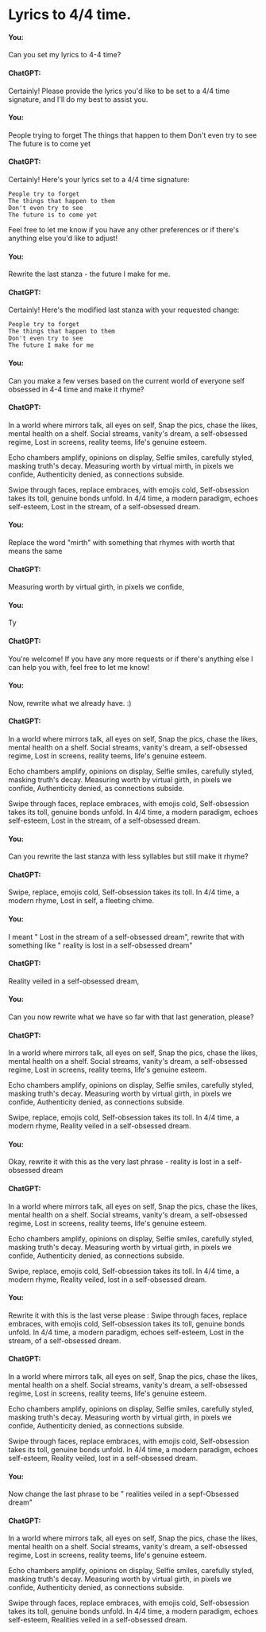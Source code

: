 # Lyrics to 4/4 time.

#### You:
Can you set my lyrics to 4-4 time? 

#### ChatGPT:
Certainly! Please provide the lyrics you'd like to be set to a 4/4 time signature, and I'll do my best to assist you.


#### You:
People trying to forget
The things that happen to them
Don't even try to see
The future is to come yet

#### ChatGPT:
Certainly! Here's your lyrics set to a 4/4 time signature:

```
People try to forget
The things that happen to them
Don't even try to see
The future is to come yet
```

Feel free to let me know if you have any other preferences or if there's anything else you'd like to adjust!


#### You:
Rewrite the last stanza - the future I make for me. 

#### ChatGPT:
Certainly! Here's the modified last stanza with your requested change:

```
People try to forget
The things that happen to them
Don't even try to see
The future I make for me
```


#### You:
Can you make a few verses based on the current world of everyone self obsessed in 4-4 time and make it rhyme? 

#### ChatGPT:
In a world where mirrors talk, all eyes on self,
Snap the pics, chase the likes, mental health on a shelf.
Social streams, vanity's dream, a self-obsessed regime,
Lost in screens, reality teems, life's genuine esteem.

Echo chambers amplify, opinions on display,
Selfie smiles, carefully styled, masking truth's decay.
Measuring worth by virtual mirth, in pixels we confide,
Authenticity denied, as connections subside.

Swipe through faces, replace embraces, with emojis cold,
Self-obsession takes its toll, genuine bonds unfold.
In 4/4 time, a modern paradigm, echoes self-esteem,
Lost in the stream, of a self-obsessed dream.


#### You:
Replace the word "mirth" with something that rhymes with worth that means the same 

#### ChatGPT:
Measuring worth by virtual girth, in pixels we confide,


#### You:
Ty

#### ChatGPT:
You're welcome! If you have any more requests or if there's anything else I can help you with, feel free to let me know!


#### You:
Now, rewrite what we already have. :)

#### ChatGPT:
In a world where mirrors talk, all eyes on self,
Snap the pics, chase the likes, mental health on a shelf.
Social streams, vanity's dream, a self-obsessed regime,
Lost in screens, reality teems, life's genuine esteem.

Echo chambers amplify, opinions on display,
Selfie smiles, carefully styled, masking truth's decay.
Measuring worth by virtual girth, in pixels we confide,
Authenticity denied, as connections subside.

Swipe through faces, replace embraces, with emojis cold,
Self-obsession takes its toll, genuine bonds unfold.
In 4/4 time, a modern paradigm, echoes self-esteem,
Lost in the stream, of a self-obsessed dream.


#### You:
Can you rewrite the last stanza with less syllables but still make it rhyme?

#### ChatGPT:
Swipe, replace, emojis cold,
Self-obsession takes its toll.
In 4/4 time, a modern rhyme,
Lost in self, a fleeting chime.


#### You:
I meant " Lost in the stream of a self-obsessed dream", rewrite that with something like " reality is lost in a self-obsessed dream"

#### ChatGPT:
Reality veiled in a self-obsessed dream,


#### You:
Can you now rewrite what we have so far with that last generation, please?

#### ChatGPT:
In a world where mirrors talk, all eyes on self,
Snap the pics, chase the likes, mental health on a shelf.
Social streams, vanity's dream, a self-obsessed regime,
Lost in screens, reality teems, life's genuine esteem.

Echo chambers amplify, opinions on display,
Selfie smiles, carefully styled, masking truth's decay.
Measuring worth by virtual girth, in pixels we confide,
Authenticity denied, as connections subside.

Swipe, replace, emojis cold,
Self-obsession takes its toll.
In 4/4 time, a modern rhyme,
Reality veiled in a self-obsessed dream.


#### You:
Okay, rewrite it with this as the very last phrase - 
reality is lost in a self-obsessed dream

#### ChatGPT:
In a world where mirrors talk, all eyes on self,
Snap the pics, chase the likes, mental health on a shelf.
Social streams, vanity's dream, a self-obsessed regime,
Lost in screens, reality teems, life's genuine esteem.

Echo chambers amplify, opinions on display,
Selfie smiles, carefully styled, masking truth's decay.
Measuring worth by virtual girth, in pixels we confide,
Authenticity denied, as connections subside.

Swipe, replace, emojis cold,
Self-obsession takes its toll.
In 4/4 time, a modern rhyme,
Reality veiled, lost in a self-obsessed dream.


#### You:
Rewrite it with this is the last verse please :
Swipe through faces, replace embraces, with emojis cold,
Self-obsession takes its toll, genuine bonds unfold.
In 4/4 time, a modern paradigm, echoes self-esteem,
Lost in the stream, of a self-obsessed dream.

#### ChatGPT:
In a world where mirrors talk, all eyes on self,
Snap the pics, chase the likes, mental health on a shelf.
Social streams, vanity's dream, a self-obsessed regime,
Lost in screens, reality teems, life's genuine esteem.

Echo chambers amplify, opinions on display,
Selfie smiles, carefully styled, masking truth's decay.
Measuring worth by virtual girth, in pixels we confide,
Authenticity denied, as connections subside.

Swipe through faces, replace embraces, with emojis cold,
Self-obsession takes its toll, genuine bonds unfold.
In 4/4 time, a modern paradigm, echoes self-esteem,
Reality veiled, lost in a self-obsessed dream.


#### You:
Now change the last phrase to be " realities veiled in a sepf-Obsessed dream"

#### ChatGPT:
In a world where mirrors talk, all eyes on self,
Snap the pics, chase the likes, mental health on a shelf.
Social streams, vanity's dream, a self-obsessed regime,
Lost in screens, reality teems, life's genuine esteem.

Echo chambers amplify, opinions on display,
Selfie smiles, carefully styled, masking truth's decay.
Measuring worth by virtual girth, in pixels we confide,
Authenticity denied, as connections subside.

Swipe through faces, replace embraces, with emojis cold,
Self-obsession takes its toll, genuine bonds unfold.
In 4/4 time, a modern paradigm, echoes self-esteem,
Realities veiled in a self-obsessed dream.
